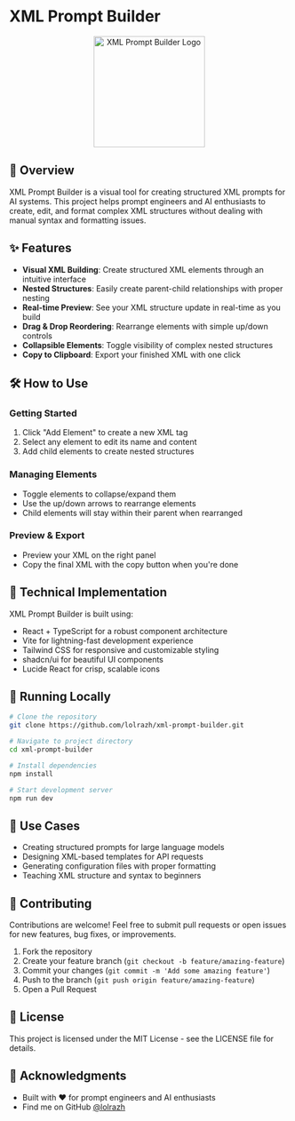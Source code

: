 
# XML Prompt Builder

<div align="center">
  <img src="https://raw.githubusercontent.com/lolrazh/xml-prompt-builder/main/public/logo.png" alt="XML Prompt Builder Logo" width="200"/>
</div>

## 🚀 Overview

XML Prompt Builder is a visual tool for creating structured XML prompts for AI systems. This project helps prompt engineers and AI enthusiasts to create, edit, and format complex XML structures without dealing with manual syntax and formatting issues.

## ✨ Features

- **Visual XML Building**: Create structured XML elements through an intuitive interface
- **Nested Structures**: Easily create parent-child relationships with proper nesting
- **Real-time Preview**: See your XML structure update in real-time as you build
- **Drag & Drop Reordering**: Rearrange elements with simple up/down controls
- **Collapsible Elements**: Toggle visibility of complex nested structures
- **Copy to Clipboard**: Export your finished XML with one click

## 🛠️ How to Use

### Getting Started
1. Click "Add Element" to create a new XML tag
2. Select any element to edit its name and content
3. Add child elements to create nested structures

### Managing Elements
- Toggle elements to collapse/expand them
- Use the up/down arrows to rearrange elements
- Child elements will stay within their parent when rearranged

### Preview & Export
- Preview your XML on the right panel
- Copy the final XML with the copy button when you're done

## 🔧 Technical Implementation

XML Prompt Builder is built using:

- React + TypeScript for a robust component architecture
- Vite for lightning-fast development experience
- Tailwind CSS for responsive and customizable styling
- shadcn/ui for beautiful UI components
- Lucide React for crisp, scalable icons

## 🏁 Running Locally

```sh
# Clone the repository
git clone https://github.com/lolrazh/xml-prompt-builder.git

# Navigate to project directory
cd xml-prompt-builder

# Install dependencies
npm install

# Start development server
npm run dev
```

## 🧩 Use Cases

- Creating structured prompts for large language models
- Designing XML-based templates for API requests
- Generating configuration files with proper formatting
- Teaching XML structure and syntax to beginners

## 🤝 Contributing

Contributions are welcome! Feel free to submit pull requests or open issues for new features, bug fixes, or improvements.

1. Fork the repository
2. Create your feature branch (`git checkout -b feature/amazing-feature`)
3. Commit your changes (`git commit -m 'Add some amazing feature'`)
4. Push to the branch (`git push origin feature/amazing-feature`)
5. Open a Pull Request

## 📝 License

This project is licensed under the MIT License - see the LICENSE file for details.

## 🙏 Acknowledgments

- Built with ♥ for prompt engineers and AI enthusiasts
- Find me on GitHub [@lolrazh](https://github.com/lolrazh)
